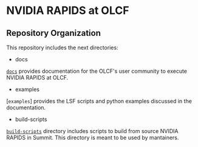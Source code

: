 # NVIDIA RAPIDS at OLCF

## Repository Organization

This repository includes the next directories:

- docs

[`docs`](https://github.com/benjha/nvrapids_olcf/tree/branch-0.18/docs/nvidia-rapids.rst) provides documentation for the OLCF's user community to execute NVIDIA RAPIDS at OLCF.

- examples

[`examples`] provides the LSF scripts and python examples discussed in the documentation.

- build-scripts

[`build-scripts`](https://github.com/benjha/nvrapids_olcf/tree/branch-0.18/build_scripts) directory includes scripts to build from source NVIDIA RAPIDS in Summit. This directory is meant to be used by mantainers.

